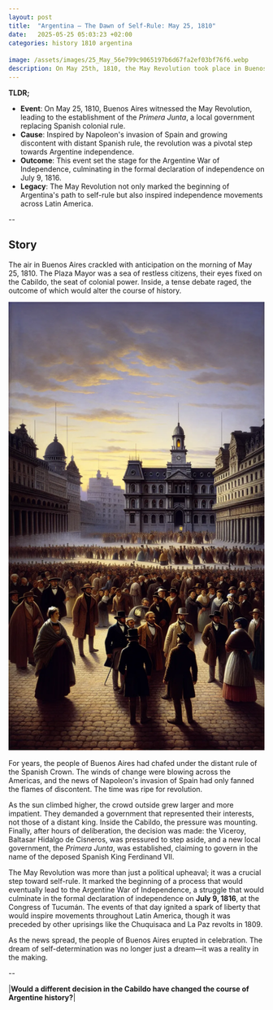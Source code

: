 ```yaml
---
layout: post
title:  "Argentina – The Dawn of Self-Rule: May 25, 1810"
date:   2025-05-25 05:03:23 +02:00
categories: history 1810 argentina

image: /assets/images/25_May_56e799c9065197b6d67fa2ef03bf76f6.webp
description: On May 25th, 1810, the May Revolution took place in Buenos Aires, leading to the establishment of the first local government not appointed by the Spanish Crown, marking the beginning of the Argentine War of Independence.
---
```


**TLDR;**
- **Event**: On May 25, 1810, Buenos Aires witnessed the May Revolution, leading to the establishment of the *Primera Junta*, a local government replacing Spanish colonial rule.
- **Cause**: Inspired by Napoleon's invasion of Spain and growing discontent with distant Spanish rule, the revolution was a pivotal step towards Argentine independence.
- **Outcome**: This event set the stage for the Argentine War of Independence, culminating in the formal declaration of independence on July 9, 1816.
- **Legacy**: The May Revolution not only marked the beginning of Argentina's path to self-rule but also inspired independence movements across Latin America.

--


## Story
The air in Buenos Aires crackled with anticipation on the morning of May 25, 1810. The Plaza Mayor was a sea of restless citizens, their eyes fixed on the Cabildo, the seat of colonial power. Inside, a tense debate raged, the outcome of which would alter the course of history.

![Image](/assets/images/25_May_56e799c9065197b6d67fa2ef03bf76f6.webp)

For years, the people of Buenos Aires had chafed under the distant rule of the Spanish Crown. The winds of change were blowing across the Americas, and the news of Napoleon's invasion of Spain had only fanned the flames of discontent. The time was ripe for revolution.

As the sun climbed higher, the crowd outside grew larger and more impatient. They demanded a government that represented their interests, not those of a distant king. Inside the Cabildo, the pressure was mounting. Finally, after hours of deliberation, the decision was made: the Viceroy, Baltasar Hidalgo de Cisneros, was pressured to step aside, and a new local government, the *Primera Junta*, was established, claiming to govern in the name of the deposed Spanish King Ferdinand VII.

The May Revolution was more than just a political upheaval; it was a crucial step toward self-rule. It marked the beginning of a process that would eventually lead to the Argentine War of Independence, a struggle that would culminate in the formal declaration of independence on **July 9, 1816**, at the Congress of Tucumán. The events of that day ignited a spark of liberty that would inspire movements throughout Latin America, though it was preceded by other uprisings like the Chuquisaca and La Paz revolts in 1809.

As the news spread, the people of Buenos Aires erupted in celebration. The dream of self-determination was no longer just a dream—it was a reality in the making.


--

|**Would a different decision in the Cabildo have changed the course of Argentine history?**|

